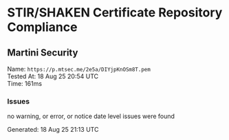 # STIR/SHAKEN Certificate Repository Compliance

## Martini Security

Name: `https://p.mtsec.me/2e5a/DIYjpKnOSm8T.pem`\
Tested At: 18 Aug 25 20:54 UTC\
Time: 161ms

### Issues

no warning, or error, or notice date level issues were found

Generated: 18 Aug 25 21:13 UTC